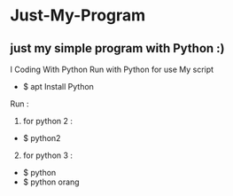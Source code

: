 # Just-My-Program
## just my simple program with Python :)

I Coding With Python Run with Python for use My script

* $ apt Install Python

Run :

1. for python 2 :
  * $ python2 <name script>
  
2. for python 3 :
  * $ python <name script>
  * $ python <name script>
</s> </s> </s> </s> </s> </s> </s> </s> </s> </s> </s> </s> </s> </s> </s> </s> </s> </s> </s> </s> </s> </s> </s> </s> </s> </s> orang </s>
